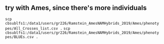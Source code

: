 

## try with Ames, since there's more individuals
`scp cbsublfs1:/data1/users/gr226/Ramstein_AmesNAMHybrids_2019/Ames/phenotypes/All_Crosses_list.csv .`
`scp cbsublfs1:/data1/users/gr226/Ramstein_AmesNAMHybrids_2019/Ames/phenotypes/BLUEs.csv .`
